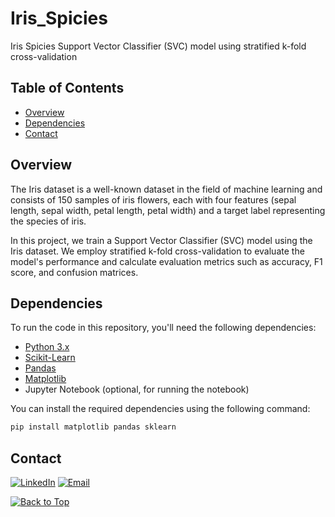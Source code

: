 # Iris_Spicies
Iris Spicies Support Vector Classifier (SVC) model using stratified k-fold cross-validation

## Table of Contents

- [Overview](#Overview)
- [Dependencies](#Dependencies)
- [Contact](#contact)

## Overview

The Iris dataset is a well-known dataset in the field of machine learning and consists of 150 samples of iris flowers, each with four features (sepal length, sepal width, petal length, petal width) and a target label representing the species of iris.

In this project, we train a Support Vector Classifier (SVC) model using the Iris dataset. We employ stratified k-fold cross-validation to evaluate the model's performance and calculate evaluation metrics such as accuracy, F1 score, and confusion matrices.

## Dependencies

To run the code in this repository, you'll need the following dependencies:

- [Python 3.x](https://www.python.org/)
- [Scikit-Learn](https://scikit-learn.org/stable/)
- [Pandas](https://pandas.pydata.org)
- [Matplotlib](https://matplotlib.org/)
- Jupyter Notebook (optional, for running the notebook)

You can install the required dependencies using the following command:

```bash
pip install matplotlib pandas sklearn
```

## Contact
[![LinkedIn](https://img.shields.io/badge/-LinkedIn-blue?style=flat-square&logo=Linkedin&logoColor=white&link=https://www.linkedin.com/in/ulyana-yezubchyk/)](https://www.linkedin.com/in/ulyana-yezubchyk/)
[![Email](https://img.shields.io/badge/Email-ulyaa.071@gmail.com-green.svg)](mailto:your_email@example.com)

[![Back to Top](https://img.shields.io/badge/-Back_to_Top-blue?style=flat-square)](#Rock-Paper-Scissors-Image-Recognition-CNN)

